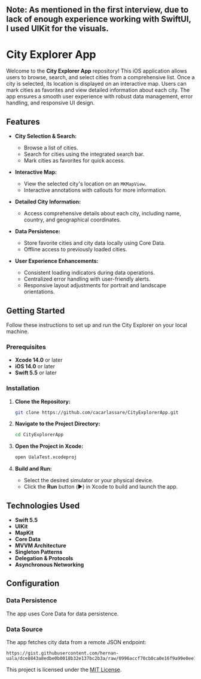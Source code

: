 ## Note: As mentioned in the first interview, due to lack of enough experience working with SwiftUI, I used UIKit for the visuals.


# City Explorer App

Welcome to the **City Explorer App** repository! This iOS application allows users to browse, search, and select cities from a comprehensive list. Once a city is selected, its location is displayed on an interactive map. Users can mark cities as favorites and view detailed information about each city. The app ensures a smooth user experience with robust data management, error handling, and responsive UI design.

## Features

- **City Selection & Search:**
  - Browse a list of cities.
  - Search for cities using the integrated search bar.
  - Mark cities as favorites for quick access.

- **Interactive Map:**
  - View the selected city's location on an `MKMapView`.
  - Interactive annotations with callouts for more information.

- **Detailed City Information:**
  - Access comprehensive details about each city, including name, country, and geographical coordinates.

- **Data Persistence:**
  - Store favorite cities and city data locally using Core Data.
  - Offline access to previously loaded cities.

- **User Experience Enhancements:**
  - Consistent loading indicators during data operations.
  - Centralized error handling with user-friendly alerts.
  - Responsive layout adjustments for portrait and landscape orientations.


## Getting Started

Follow these instructions to set up and run the City Explorer on your local machine.

### Prerequisites

- **Xcode 14.0** or later
- **iOS 14.0** or later
- **Swift 5.5** or later

### Installation

1. **Clone the Repository:**

   ```bash
   git clone https://github.com/cacarlassare/CityExplorerApp.git
   ```

2. **Navigate to the Project Directory:**

   ```bash
   cd CityExplorerApp
   ```

3. **Open the Project in Xcode:**

   ```bash
   open UalaTest.xcodeproj
   ```

4. **Build and Run:**

   - Select the desired simulator or your physical device.
   - Click the **Run** button (▶️) in Xcode to build and launch the app.

## Technologies Used

- **Swift 5.5**
- **UIKit**
- **MapKit**
- **Core Data**
- **MVVM Architecture**
- **Singleton Patterns**
- **Delegation & Protocols**
- **Asynchronous Networking**


## Configuration

### Data Persistence

The app uses Core Data for data persistence.

### Data Source

The app fetches city data from a remote JSON endpoint:

```
https://gist.githubusercontent.com/hernan-uala/dce8843a8edbe0b0018b32e137bc2b3a/raw/0996accf70cb0ca0e16f9a99e0ee185fafca7af1/cities.json
```


This project is licensed under the [MIT License](LICENSE).
